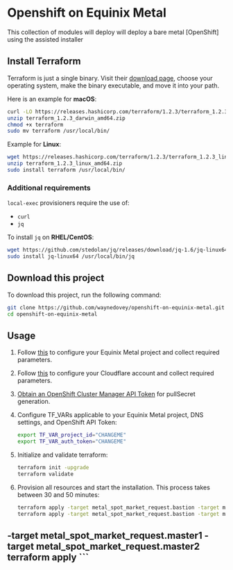 # Openshift on Equinix Metal

This collection of modules will deploy will deploy a bare metal [OpenShift] using the assisted installer 

## Install Terraform

Terraform is just a single binary. Visit their [download page](https://www.terraform.io/downloads.html), choose your operating system, make the binary executable, and move it into your path.

Here is an example for **macOS**:

```bash
curl -LO https://releases.hashicorp.com/terraform/1.2.3/terraform_1.2.3_darwin_amd64.zip
unzip terraform_1.2.3_darwin_amd64.zip
chmod +x terraform
sudo mv terraform /usr/local/bin/
```

Example for **Linux**:

```bash
wget https://releases.hashicorp.com/terraform/1.2.3/terraform_1.2.3_linux_amd64.zip
unzip terraform_1.2.3_linux_amd64.zip
sudo install terraform /usr/local/bin/
```

### Additional requirements

`local-exec` provisioners require the use of:

- `curl`
- `jq`

To install `jq` on **RHEL/CentOS**:

```bash
wget https://github.com/stedolan/jq/releases/download/jq-1.6/jq-linux64
sudo install jq-linux64 /usr/local/bin/jq
```

## Download this project

To download this project, run the following command:

```bash
git clone https://github.com/waynedovey/openshift-on-equinix-metal.git
cd openshift-on-equinix-metal
```

## Usage

1. Follow [this](EQUINIX.md) to configure your Equinix Metal project and collect required parameters.

1. Follow [this](CLOUDFLARE.md) to configure your Cloudflare account and collect required parameters.

1. [Obtain an OpenShift Cluster Manager API Token](https://cloud.redhat.com/openshift/token) for pullSecret generation.

1. Configure TF_VARs applicable to your Equinix Metal project, DNS settings, and OpenShift API Token:

    ```bash
    export TF_VAR_project_id="CHANGEME"
    export TF_VAR_auth_token="CHANGEME"
    ```

1. Initialize and validate terraform:

    ```bash
    terraform init -upgrade
    terraform validate
    ```

1. Provision all resources and start the installation. This process takes between 30 and 50 minutes:

    ```bash
    terraform apply -target metal_spot_market_request.bastion -target metal_spot_market_request.master0
    terraform apply -target metal_spot_market_request.bastion -target metal_spot_market_request.master0
 -target metal_spot_market_request.master1 -target metal_spot_market_request.master2
    terraform apply
    ```
---

